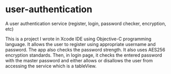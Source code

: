 # user-authentication
A user authentication service (register, login, password checker, encryption, etc)

This is a project I wrote in Xcode IDE using Objective-C programming language.
It allows the user to register using appropriate username and password. 
The app also checks the password strength. It also uses AES256 encryption standards. 
Then, in login page, it checks the entered password with the master password and either allows or disallows the user from accessing the service which is a tableView.

